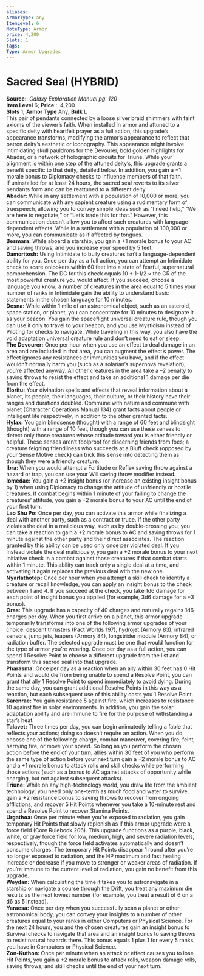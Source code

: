 ```yaml
---
aliases: 
ArmorType: any
ItemLevel: 6
NoteType: Armor
price: 4,200
Slots: 1
tags: 
Type: Armor Upgrades
---
```


# Sacred Seal (HYBRID)

**Source**:: _Galaxy Exploration Manual pg. 120_  
**Item Level** 6;
**Price**::  4,200  
**Slots** 1; **Armor Type** Any; **Bulk** L  
This pair of pendants connected by a loose silver braid shimmers with faint axioms of the viewer’s faith. When installed in armor and attuned to a specific deity with heartfelt prayer as a full action, this upgrade’s appearance transforms, modifying the armor’s appearance to reflect that patron deity’s aesthetic or iconography. This appearance might involve intimidating skull pauldrons for the Devourer, bold golden highlights for Abadar, or a network of holographic circuits for Triune. While your alignment is within one step of the attuned deity’s, this upgrade grants a benefit specific to that deity, detailed below. In addition, you gain a +1 morale bonus to Diplomacy checks to influence members of that faith.  
If uninstalled for at least 24 hours, the sacred seal reverts to its silver pendants form and can be reattuned to a different deity.  
**Abadar:** While in any settlement with a population of 10,000 or more, you can communicate with any sapient creature using a rudimentary form of truespeech, allowing you to convey simple ideas such as “I need help,” “We are here to negotiate,” or “Let’s trade this for that.” However, this communication doesn’t allow you to affect such creatures with language-dependent effects. While in a settlement with a population of 100,000 or more, you can communicate as if affected by tongues.  
**Besmara:** While aboard a starship, you gain a +1 morale bonus to your AC and saving throws, and you increase your speed by 5 feet.  
**Damoritosh:** Using Intimidate to bully creatures isn’t a language-dependent ability for you. Once per day as a full action, you can attempt an Intimidate check to scare onlookers within 60 feet into a state of fearful, supernatural comprehension. The DC for this check equals 10 + 1-1/2 × the CR of the most powerful creature you would affect. If you succeed, choose a language you know; a number of creatures in the area equal to 5 times your number of ranks in Intimidate gain the ability to understand basic statements in the chosen language for 10 minutes.  
**Desna:** While within 1 mile of an astronomical object, such as an asteroid, space station, or planet, you can concentrate for 10 minutes to designate it as your beacon. You gain the spaceflight universal creature rule, though you can use it only to travel to your beacon, and you use Mysticism instead of Piloting for checks to navigate. While traveling in this way, you also have the void adaptation universal creature rule and don’t need to eat or sleep.  
**The Devourer:** Once per hour when you use an effect to deal damage in an area and are included in that area, you can augment the effect’s power. The effect ignores any resistances or immunities you have, and if the effect wouldn’t normally harm you (such as a solarian’s supernova revelation), you’re affected anyway. All other creatures in the area take a –2 penalty to saving throws to resist the effect and take an additional 1 damage per die from the effect.  
**Eloritu:** Your divination spells and effects that reveal information about a planet, its people, their languages, their culture, or their history have their ranges and durations doubled. Commune with nature and commune with planet (Character Operations Manual 134) grant facts about people or intelligent life respectively, in addition to the other granted facts.  
**Hylax:** You gain blindsense (thought) with a range of 60 feet and blindsight (thought) with a range of 10 feet, though you can use these senses to detect only those creatures whose attitude toward you is either friendly or helpful. These senses aren’t foolproof for discerning friends from foes; a creature feigning friendliness who succeeds at a Bluff check (opposed by your Sense Motive check) can trick this sense into detecting them as though they were a friendly creature.  
**Ibra:** When you would attempt a Fortitude or Reflex saving throw against a hazard or trap, you can use your Will saving throw modifier instead.  
**Iomedae:** You gain a +2 insight bonus (or increase an existing insight bonus by 1) when using Diplomacy to change the attitude of unfriendly or hostile creatures. If combat begins within 1 minute of your failing to change the creatures’ attitude, you gain a +2 morale bonus to your AC until the end of your first turn.  
**Lao Shu Po:** Once per day, you can activate this armor while finalizing a deal with another party, such as a contract or truce. If the other party violates the deal in a malicious way, such as by double-crossing you, you can take a reaction to gain a +2 morale bonus to AC and saving throws for 1 minute against the other party and their direct associates. The reaction granted by this ability can be used only once per violated deal. If you instead violate the deal maliciously, you gain a +2 morale bonus to your next initiative check in a combat against those creatures if that combat starts within 1 minute. This ability can track only a single deal at a time, and activating it again replaces the previous deal with the new one.  
**Nyarlathotep:** Once per hour when you attempt a skill check to identify a creature or recall knowledge, you can apply an insight bonus to the check between 1 and 4. If you succeed at the check, you take 1d6 damage for each point of insight bonus you applied (for example, 3d6 damage for a +3 bonus).  
**Oras:** This upgrade has a capacity of 40 charges and naturally regains 1d6 charges per day. When you first arrive on a planet, this armor upgrade temporarily transforms into one of the following armor upgrades of your choice: descent thrusters (Pact Worlds 197), hydrojet (Armory 83), infrared sensors, jump jets, leapers (Armory 84), longstrider module (Armory 84), or radiation buffer. The selected upgrade must be one that would function for the type of armor you’re wearing. Once per day as a full action, you can spend 1 Resolve Point to choose a different upgrade from the list and transform this sacred seal into that upgrade.  
**Pharasma:** Once per day as a reaction when an ally within 30 feet has 0 Hit Points and would die from being unable to spend a Resolve Point, you can grant that ally 1 Resolve Point to spend immediately to avoid dying. During the same day, you can grant additional Resolve Points in this way as a reaction, but each subsequent use of this ability costs you 1 Resolve Point.  
**Sarenrae:** You gain resistance 5 against fire, which increases to resistance 10 against fire in solar environments. In addition, you gain the solar adaptation ability and are immune to fire for the purpose of withstanding a star’s heat.  
**Talavet:** Three times per day, you can begin animatedly telling a fable that reflects your actions; doing so doesn’t require an action. When you do, choose one of the following: charge, combat maneuver, covering fire, feint, harrying fire, or move your speed. So long as you perform the chosen action before the end of your turn, allies within 30 feet of you who perform the same type of action before your next turn gain a +2 morale bonus to AC and a +1 morale bonus to attack rolls and skill checks while performing those actions (such as a bonus to AC against attacks of opportunity while charging, but not against subsequent attacks).  
**Triune:** While on any high-technology world, you draw life from the ambient technology; you need only one-tenth as much food and water to survive, gain a +2 resistance bonus to saving throws to recover from ongoing afflictions, and recover 5 Hit Points whenever you take a 10-minute rest and spend a Resolve Point to recover Stamina Points.  
**Urgathoa:** Once per minute when you’re exposed to radiation, you gain temporary Hit Points that slowly replenish as if this armor upgrade were a force field (Core Rulebook 206). This upgrade functions as a purple, black, white, or gray force field for low, medium, high, and severe radiation levels, respectively, though the force field activates automatically and doesn’t consume charges. The temporary Hit Points disappear 1 round after you’re no longer exposed to radiation, and the HP maximum and fast healing increase or decrease if you move to stronger or weaker areas of radiation. If you’re immune to the current level of radiation, you gain no benefit from this upgrade.  
**Weydan:** When calculating the time it takes you to astronavigate in a starship or navigate a course through the Drift, you treat any maximum die results as the next lowest number (for example, you treat a result of 6 on a d6 as 5 instead).  
**Yaraesa:** Once per day when you successfully scan a planet or other astronomical body, you can convey your insights to a number of other creatures equal to your ranks in either Computers or Physical Science. For the next 24 hours, you and the chosen creatures gain an insight bonus to Survival checks to navigate that area and an insight bonus to saving throws to resist natural hazards there. This bonus equals 1 plus 1 for every 5 ranks you have in Computers or Physical Science.  
**Zon-Kuthon:** Once per minute when an attack or effect causes you to lose Hit Points, you gain a +2 morale bonus to attack rolls, weapon damage rolls, saving throws, and skill checks until the end of your next turn.
